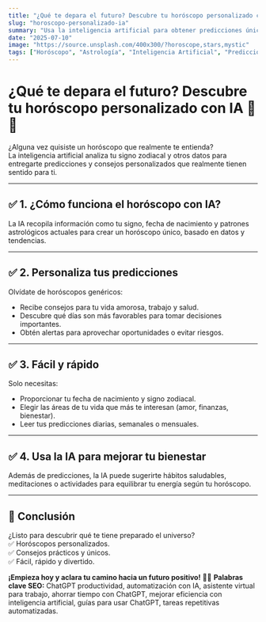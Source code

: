 ```yaml
---
title: "¿Qué te depara el futuro? Descubre tu horóscopo personalizado con IA"
slug: "horoscopo-personalizado-ia"
summary: "Usa la inteligencia artificial para obtener predicciones únicas y consejos personalizados para tu día a día."
date: "2025-07-10"
image: "https://source.unsplash.com/400x300/?horoscope,stars,mystic"
tags: ["Horóscopo", "Astrología", "Inteligencia Artificial", "Predicciones personalizadas", "Bienestar", "Consejos diarios", "Zodiaco", "Horóscopo IA"]
---
```


# ¿Qué te depara el futuro? Descubre tu horóscopo personalizado con IA 🔮✨

¿Alguna vez quisiste un horóscopo que realmente te entienda?  
La inteligencia artificial analiza tu signo zodiacal y otros datos para entregarte predicciones y consejos personalizados que realmente tienen sentido para ti.

---

## ✅ 1. ¿Cómo funciona el horóscopo con IA?

La IA recopila información como tu signo, fecha de nacimiento y patrones astrológicos actuales para crear un horóscopo único, basado en datos y tendencias.

---

## ✅ 2. Personaliza tus predicciones

Olvídate de horóscopos genéricos:  
- Recibe consejos para tu vida amorosa, trabajo y salud.  
- Descubre qué días son más favorables para tomar decisiones importantes.  
- Obtén alertas para aprovechar oportunidades o evitar riesgos.

---

## ✅ 3. Fácil y rápido

Solo necesitas:  
- Proporcionar tu fecha de nacimiento y signo zodiacal.  
- Elegir las áreas de tu vida que más te interesan (amor, finanzas, bienestar).  
- Leer tus predicciones diarias, semanales o mensuales.

---

## ✅ 4. Usa la IA para mejorar tu bienestar

Además de predicciones, la IA puede sugerirte hábitos saludables, meditaciones o actividades para equilibrar tu energía según tu horóscopo.

---

## 🚀 Conclusión

¿Listo para descubrir qué te tiene preparado el universo?  
✅ Horóscopos personalizados.  
✅ Consejos prácticos y únicos.  
✅ Fácil, rápido y divertido.

**¡Empieza hoy y aclara tu camino hacia un futuro positivo!** 🌟🔮
**Palabras clave SEO:** ChatGPT productividad, automatización con IA, asistente virtual para trabajo, ahorrar tiempo con ChatGPT, mejorar eficiencia con inteligencia artificial, guías para usar ChatGPT, tareas repetitivas automatizadas.
